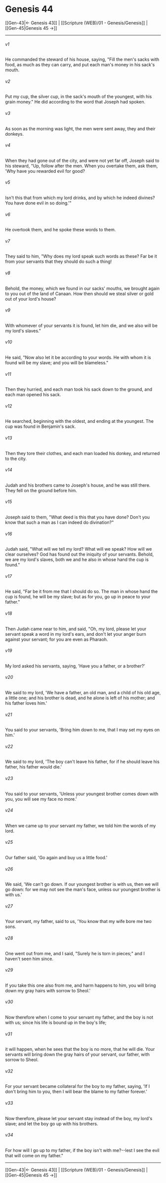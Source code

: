 # Genesis 44

[[Gen-43|← Genesis 43]] | [[Scripture (WEB)/01 - Genesis/Genesis]] | [[Gen-45|Genesis 45 →]]
***



###### v1 
He commanded the steward of his house, saying, "Fill the men's sacks with food, as much as they can carry, and put each man's money in his sack's mouth. 

###### v2 
Put my cup, the silver cup, in the sack's mouth of the youngest, with his grain money." He did according to the word that Joseph had spoken. 

###### v3 
As soon as the morning was light, the men were sent away, they and their donkeys. 

###### v4 
When they had gone out of the city, and were not yet far off, Joseph said to his steward, "Up, follow after the men. When you overtake them, ask them, 'Why have you rewarded evil for good? 

###### v5 
Isn't this that from which my lord drinks, and by which he indeed divines? You have done evil in so doing.'" 

###### v6 
He overtook them, and he spoke these words to them. 

###### v7 
They said to him, "Why does my lord speak such words as these? Far be it from your servants that they should do such a thing! 

###### v8 
Behold, the money, which we found in our sacks' mouths, we brought again to you out of the land of Canaan. How then should we steal silver or gold out of your lord's house? 

###### v9 
With whomever of your servants it is found, let him die, and we also will be my lord's slaves." 

###### v10 
He said, "Now also let it be according to your words. He with whom it is found will be my slave; and you will be blameless." 

###### v11 
Then they hurried, and each man took his sack down to the ground, and each man opened his sack. 

###### v12 
He searched, beginning with the oldest, and ending at the youngest. The cup was found in Benjamin's sack. 

###### v13 
Then they tore their clothes, and each man loaded his donkey, and returned to the city. 

###### v14 
Judah and his brothers came to Joseph's house, and he was still there. They fell on the ground before him. 

###### v15 
Joseph said to them, "What deed is this that you have done? Don't you know that such a man as I can indeed do divination?" 

###### v16 
Judah said, "What will we tell my lord? What will we speak? How will we clear ourselves? God has found out the iniquity of your servants. Behold, we are my lord's slaves, both we and he also in whose hand the cup is found." 

###### v17 
He said, "Far be it from me that I should do so. The man in whose hand the cup is found, he will be my slave; but as for you, go up in peace to your father." 

###### v18 
Then Judah came near to him, and said, "Oh, my lord, please let your servant speak a word in my lord's ears, and don't let your anger burn against your servant; for you are even as Pharaoh. 

###### v19 
My lord asked his servants, saying, 'Have you a father, or a brother?' 

###### v20 
We said to my lord, 'We have a father, an old man, and a child of his old age, a little one; and his brother is dead, and he alone is left of his mother; and his father loves him.' 

###### v21 
You said to your servants, 'Bring him down to me, that I may set my eyes on him.' 

###### v22 
We said to my lord, 'The boy can't leave his father, for if he should leave his father, his father would die.' 

###### v23 
You said to your servants, 'Unless your youngest brother comes down with you, you will see my face no more.' 

###### v24 
When we came up to your servant my father, we told him the words of my lord. 

###### v25 
Our father said, 'Go again and buy us a little food.' 

###### v26 
We said, 'We can't go down. If our youngest brother is with us, then we will go down: for we may not see the man's face, unless our youngest brother is with us.' 

###### v27 
Your servant, my father, said to us, 'You know that my wife bore me two sons. 

###### v28 
One went out from me, and I said, "Surely he is torn in pieces;" and I haven't seen him since. 

###### v29 
If you take this one also from me, and harm happens to him, you will bring down my gray hairs with sorrow to Sheol.' 

###### v30 
Now therefore when I come to your servant my father, and the boy is not with us; since his life is bound up in the boy's life; 

###### v31 
it will happen, when he sees that the boy is no more, that he will die. Your servants will bring down the gray hairs of your servant, our father, with sorrow to Sheol. 

###### v32 
For your servant became collateral for the boy to my father, saying, 'If I don't bring him to you, then I will bear the blame to my father forever.' 

###### v33 
Now therefore, please let your servant stay instead of the boy, my lord's slave; and let the boy go up with his brothers. 

###### v34 
For how will I go up to my father, if the boy isn't with me?--lest I see the evil that will come on my father."

***
[[Gen-43|← Genesis 43]] | [[Scripture (WEB)/01 - Genesis/Genesis]] | [[Gen-45|Genesis 45 →]]
